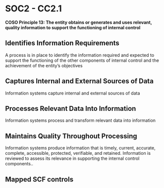 # SOC2 - CC2.1
**COSO Principle 13: The entity obtains or generates and uses relevant, quality information to support the functioning of internal control**
## Identifies Information Requirements
A process is in place to identify the information required and expected to support the functioning of the other components of internal control and the achievement of the entity’s objectives
## Captures Internal and External Sources of Data
Information systems capture internal and external sources of data
## Processes Relevant Data Into Information
Information systems process and transform relevant data into information
## Maintains Quality Throughout Processing
Information systems produce information that is timely, current, accurate, complete, accessible, protected, verifiable, and retained. Information is reviewed to assess its relevance in supporting the internal control components..
## Mapped SCF controls